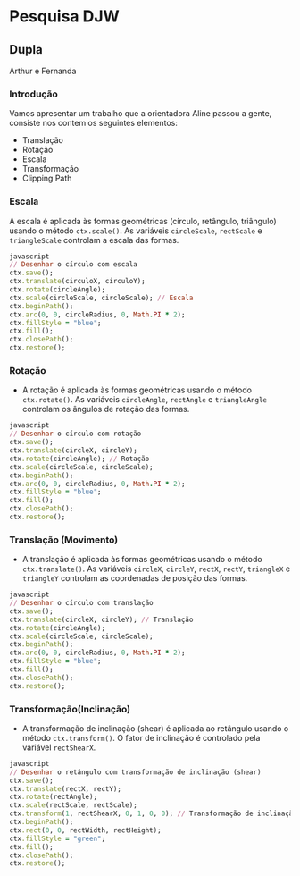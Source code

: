 # Pesquisa DJW
## Dupla 
Arthur e Fernanda
### Introdução
Vamos apresentar um trabalho que a orientadora Aline passou a gente, consiste nos contem os seguintes elementos: 
* Translação
* Rotação
* Escala
* Transformação
* Clipping Path

### Escala
A escala é aplicada às formas geométricas (círculo, retângulo, triângulo) usando o método `ctx.scale()`. As variáveis `circleScale`, `rectScale` e `triangleScale` controlam a escala das formas.

```ruby
javascript
// Desenhar o círculo com escala
ctx.save();
ctx.translate(circuloX, circuloY);
ctx.rotate(circleAngle);
ctx.scale(circleScale, circleScale); // Escala
ctx.beginPath();
ctx.arc(0, 0, circleRadius, 0, Math.PI * 2);
ctx.fillStyle = "blue";
ctx.fill();
ctx.closePath();
ctx.restore();
```

### Rotação
   - A rotação é aplicada às formas geométricas usando o método `ctx.rotate()`. As variáveis `circleAngle`, `rectAngle` e `triangleAngle` controlam os ângulos de rotação das formas.

```ruby
javascript
// Desenhar o círculo com rotação
ctx.save();
ctx.translate(circleX, circleY);
ctx.rotate(circleAngle); // Rotação
ctx.scale(circleScale, circleScale);
ctx.beginPath();
ctx.arc(0, 0, circleRadius, 0, Math.PI * 2);
ctx.fillStyle = "blue";
ctx.fill();
ctx.closePath();
ctx.restore();
```

### Translação (Movimento)
   - A translação é aplicada às formas geométricas usando o método `ctx.translate()`. As variáveis `circleX`, `circleY`, `rectX`, `rectY`, `triangleX` e `triangleY` controlam as coordenadas de posição das formas.

```ruby
javascript
// Desenhar o círculo com translação
ctx.save();
ctx.translate(circleX, circleY); // Translação
ctx.rotate(circleAngle);
ctx.scale(circleScale, circleScale);
ctx.beginPath();
ctx.arc(0, 0, circleRadius, 0, Math.PI * 2);
ctx.fillStyle = "blue";
ctx.fill();
ctx.closePath();
ctx.restore();
```

### Transformação(Inclinação)
   - A transformação de inclinação (shear) é aplicada ao retângulo usando o método `ctx.transform()`. O fator de inclinação é controlado pela variável `rectShearX`.

```ruby
javascript
// Desenhar o retângulo com transformação de inclinação (shear)
ctx.save();
ctx.translate(rectX, rectY);
ctx.rotate(rectAngle);
ctx.scale(rectScale, rectScale);
ctx.transform(1, rectShearX, 0, 1, 0, 0); // Transformação de inclinação
ctx.beginPath();
ctx.rect(0, 0, rectWidth, rectHeight);
ctx.fillStyle = "green";
ctx.fill();
ctx.closePath();
ctx.restore();
```

